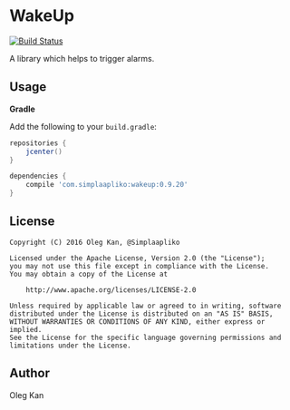 # WakeUp
[![Build Status](https://travis-ci.org/simplaapliko/WakeUp.svg)](https://travis-ci.org/simplaapliko/WakeUp)

A library which helps to trigger alarms.

## Usage

**Gradle**

Add the following to your `build.gradle`:
```gradle
repositories {
    jcenter()
}

dependencies {
    compile 'com.simplaapliko:wakeup:0.9.20'
}
```

## License

    Copyright (C) 2016 Oleg Kan, @Simplaapliko
    
    Licensed under the Apache License, Version 2.0 (the "License");
    you may not use this file except in compliance with the License.
    You may obtain a copy of the License at 
    
        http://www.apache.org/licenses/LICENSE-2.0
    
    Unless required by applicable law or agreed to in writing, software 
    distributed under the License is distributed on an "AS IS" BASIS,
    WITHOUT WARRANTIES OR CONDITIONS OF ANY KIND, either express or implied.
    See the License for the specific language governing permissions and 
    limitations under the License.

## Author

Oleg Kan
